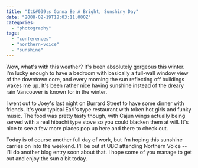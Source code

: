 ```yaml
---
title: "It&#039;s Gonna Be A Bright, Sunshiny Day"
date: "2008-02-19T18:03:11.000Z"
categories: 
  - "photography"
tags: 
  - "conferences"
  - "northern-voice"
  - "sunshine"
---
```


Wow, what's with this weather? It's been absolutely gorgeous this winter. I'm lucky enough to have a bedroom with basically a full-wall window view of the downtown core, and every morning the sun reflecting off buildings wakes me up. It's been rather nice having sunshine instead of the dreary rain Vancouver is known for in the winter.

I went out to Joey's last night on Burrard Street to have some dinner with friends. It's your typical Earl's type restaurant with token hot girls and funky music. The food was pretty tasty though, with Cajun wings actually being served with a real hibachi type stove so you could blacken them at will. It's nice to see a few more places pop up here and there to check out.

Today is of course another full day of work, but I'm hoping this sunshine carries on into the weekend. I'll be out at UBC attending Northern Voice -- I'll do another blog entry soon about that. I hope some of you manage to get out and enjoy the sun a bit today.
